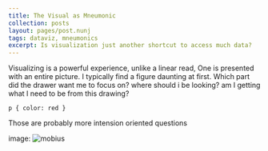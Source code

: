 ```yaml
---
title: The Visual as Mneumonic
collection: posts
layout: pages/post.nunj
tags: dataviz, mneumonics
excerpt: Is visualization just another shortcut to access much data?
---
```


Visualizing is a powerful experience, unlike a linear read, One is presented with an entire picture. I typically find a figure daunting at first. Which part did the drawer want me to focus on? where should i be looking? am I getting what I need to be from this drawing?

<pre><code class="language-css">p { color: red }</code></pre>

Those are probably more intension oriented questions

image:
![mobius](/uploads/2017/02/mobius-sample-1.svg)
